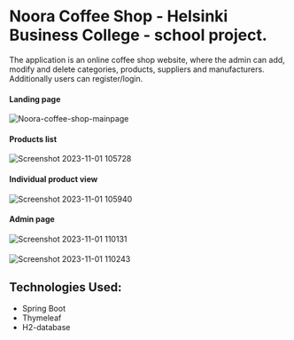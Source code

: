 ﻿# Noora Coffee Shop - Helsinki Business College - school project.
 The application is an online coffee shop website, where the admin can add, modify and delete categories, products, suppliers and manufacturers. Additionally users can register/login.

 #### Landing page
 ![Noora-coffee-shop-mainpage](https://github.com/JoeClos/nooras-coffee-shop/assets/89244648/9ade9efe-ba51-44c9-afd7-e193b7249da1)

 #### Products list
 ![Screenshot 2023-11-01 105728](https://github.com/JoeClos/nooras-coffee-shop/assets/89244648/cb902709-a302-43c1-bf58-5f44ceb6e950)

 #### Individual product view
 ![Screenshot 2023-11-01 105940](https://github.com/JoeClos/nooras-coffee-shop/assets/89244648/e7784a25-9ca2-4c96-80cb-3606ec8cdeae)

 #### Admin page
 ![Screenshot 2023-11-01 110131](https://github.com/JoeClos/nooras-coffee-shop/assets/89244648/5b94c7c6-e1c4-4395-87aa-43df3ce7d60d)

 #### 
 ![Screenshot 2023-11-01 110243](https://github.com/JoeClos/nooras-coffee-shop/assets/89244648/40dfcbae-9d13-4a14-938f-a7bf79b1a3f0)


## Technologies Used:
* Spring Boot
* Thymeleaf
* H2-database
  

